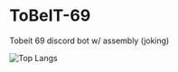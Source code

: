 # ToBeIT-69
 Tobeit 69 discord bot w/ assembly (joking)

 
![Top Langs](https://github-readme-stats.vercel.app/api/top-langs/?username=NunoiEnter&layout=compact)
